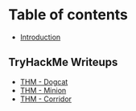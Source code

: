 # Table of contents

* [Introduction](README.md)

## TryHackMe Writeups

* [THM - Dogcat](tryhackme-writeups/thm-dogcat.md)
* [THM - Minion](tryhackme-writeups/thm-minion.md)
* [THM - Corridor](tryhackme-writeups/thm-corridor.md)
